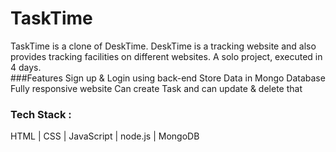 # TaskTime

TaskTime is a clone of DeskTime. DeskTime is a tracking website and also provides tracking facilities on different websites. A solo project, executed in 4 days.
<br>
###Features
Sign up & Login using back-end
Store Data in Mongo Database
Fully responsive website
Can create Task and can update & delete that
<br>
### Tech Stack : 
HTML | CSS | JavaScript | node.js | MongoDB
